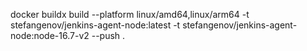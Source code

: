 docker buildx build --platform linux/amd64,linux/arm64 -t stefangenov/jenkins-agent-node:latest -t stefangenov/jenkins-agent-node:node-16.7-v2 --push .